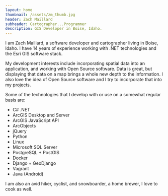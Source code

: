 ```yaml
---
layout: home
thumbnail: /assets/zm_thumb.jpg
header: Zach Maillard
subheader: Cartographer...Programmer
description: GIS Developer in Boise, Idaho.
---
```


I am Zach Maillard, a software developer and cartographer living in Boise, Idaho.  I have 14 years of experience working with .NET technologies and the Esri GIS software stack.

My development interests include incorporating spatial data into an application, and working with Open Source software.  Data is great, but displaying that data on a map brings a whole new depth to the information.  I also love the idea of Open Source software and I try to incorporate that into my projects.

Some of the technologies that I develop with or use on a somewhat regular basis are:

+ C# .NET
+ ArcGIS Desktop and Server
+ ArcGIS JavaScript API
+ ArcObjects
+ jQuery
+ Python
+ Linux
+ Microsoft SQL Server
+ PostgreSQL + PostGIS
+ Docker
+ Django + GeoDjango
+ Vagrant
+ Java (Android)

I am also an avid hiker, cyclist, and snowboarder, a home brewer, I love to cook as well.